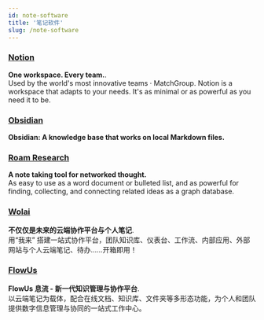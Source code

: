 ```yaml
---
id: note-software
title: '笔记软件'
slug: /note-software
---
```


### [Notion](https://www.notion.so/zh-cn)

**One workspace. Every team.**.  
Used by the world's most innovative teams · MatchGroup. Notion is a workspace that adapts to your needs. It's as minimal or as powerful as you need it to be.

### [Obsidian](https://obsidian.md/)

**Obsidian: A knowledge base that works on local Markdown files.**

### [Roam Research](https://roamresearch.com/)

**A note taking tool for networked thought.**  
As easy to use as a word document or bulleted list, and as powerful for finding, collecting, and connecting related ideas as a graph database.

### [Wolai](https://www.wolai.com)

**不仅仅是未来的云端协作平台与个人笔记**.  
用“我来” 搭建一站式协作平台，团队知识库、仪表台、工作流、内部应用、外部网站与个人云端笔记、待办……开箱即用！

### [FlowUs](https://www.koyeb.com/tutorials/deploy-docusaurus-on-koyeb)

**FlowUs 息流 - 新一代知识管理与协作平台**.  
以云端笔记为载体，配合在线文档、知识库、文件夹等多形态功能，为个人和团队提供数字信息管理与协同的一站式工作中心。

